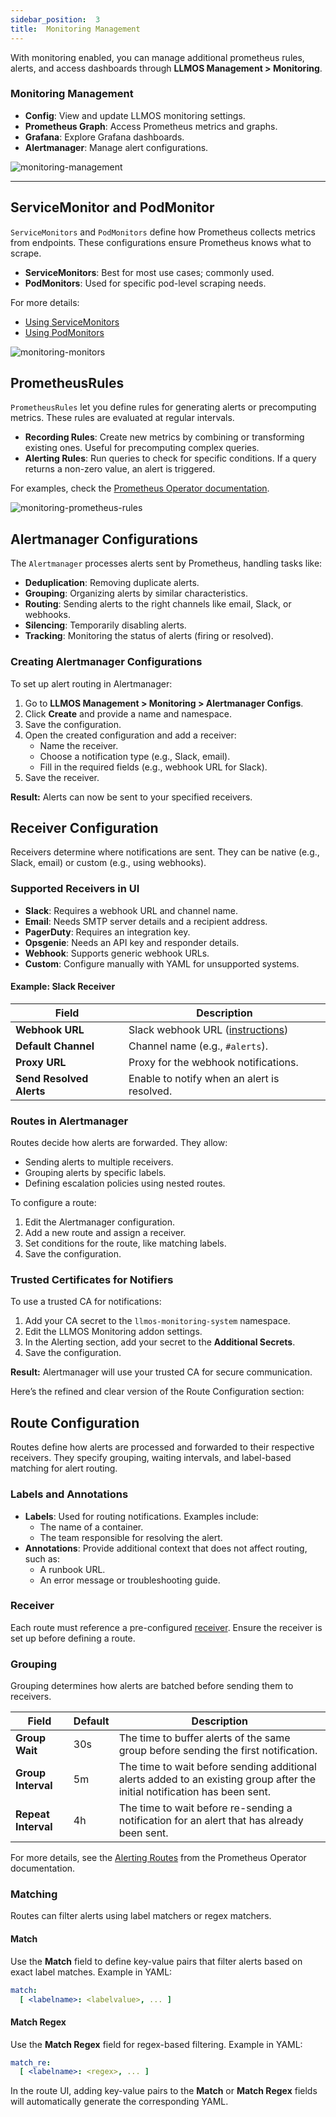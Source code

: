 ```yaml
---
sidebar_position:  3
title:  Monitoring Management
---
```


With monitoring enabled, you can manage additional prometheus rules, alerts, and access dashboards through **LLMOS Management > Monitoring**.

### Monitoring Management
- **Config**: View and update LLMOS monitoring settings.
- **Prometheus Graph**: Access Prometheus metrics and graphs.
- **Grafana**: Explore Grafana dashboards.
- **Alertmanager**: Manage alert configurations.

![monitoring-management](/img/docs/monitoring-default.png)

---

## ServiceMonitor and PodMonitor

`ServiceMonitors` and `PodMonitors` define how Prometheus collects metrics from endpoints. These configurations ensure Prometheus knows what to scrape.

- **ServiceMonitors**: Best for most use cases; commonly used.
- **PodMonitors**: Used for specific pod-level scraping needs.

For more details:
- [Using ServiceMonitors](https://prometheus-operator.dev/docs/developer/getting-started/#using-servicemonitors)
- [Using PodMonitors](https://prometheus-operator.dev/docs/developer/getting-started/#using-podmonitors)

![monitoring-monitors](/img/docs/monitoring-monitors.png)


## PrometheusRules

`PrometheusRules` let you define rules for generating alerts or precomputing metrics. These rules are evaluated at regular intervals.

- **Recording Rules**: Create new metrics by combining or transforming existing ones. Useful for precomputing complex queries.
- **Alerting Rules**: Run queries to check for specific conditions. If a query returns a non-zero value, an alert is triggered.

For examples, check the [Prometheus Operator documentation](https://prometheus-operator.dev/kube-prometheus/kube/developing-prometheus-rules-and-grafana-dashboards/#prometheus-rules).

![monitoring-prometheus-rules](/img/docs/monitoring-prometheus-rules.png)

## Alertmanager Configurations

The `Alertmanager` processes alerts sent by Prometheus, handling tasks like:
- **Deduplication**: Removing duplicate alerts.
- **Grouping**: Organizing alerts by similar characteristics.
- **Routing**: Sending alerts to the right channels like email, Slack, or webhooks.
- **Silencing**: Temporarily disabling alerts.
- **Tracking**: Monitoring the status of alerts (firing or resolved).

### Creating Alertmanager Configurations

To set up alert routing in Alertmanager:
1. Go to **LLMOS Management > Monitoring > Alertmanager Configs**.
2. Click **Create** and provide a name and namespace.
3. Save the configuration.
4. Open the created configuration and add a receiver:
    - Name the receiver.
    - Choose a notification type (e.g., Slack, email).
    - Fill in the required fields (e.g., webhook URL for Slack).
5. Save the receiver.

**Result:** Alerts can now be sent to your specified receivers.


## Receiver Configuration

Receivers determine where notifications are sent. They can be native (e.g., Slack, email) or custom (e.g., using webhooks).

### Supported Receivers in UI
- **Slack**: Requires a webhook URL and channel name.
- **Email**: Needs SMTP server details and a recipient address.
- **PagerDuty**: Requires an integration key.
- **Opsgenie**: Needs an API key and responder details.
- **Webhook**: Supports generic webhook URLs.
- **Custom**: Configure manually with YAML for unsupported systems.

#### Example: Slack Receiver

| Field                    | Description                                                                               |
|--------------------------|-------------------------------------------------------------------------------------------|
| **Webhook URL**          | Slack webhook URL ([instructions](https://get.slack.help/hc/en-us/articles/115005265063)) |
| **Default Channel**      | Channel name (e.g., `#alerts`).                                                           |
| **Proxy URL**            | Proxy for the webhook notifications.                                                      |
| **Send Resolved Alerts** | Enable to notify when an alert is resolved.                                               |


### Routes in Alertmanager

Routes decide how alerts are forwarded. They allow:
- Sending alerts to multiple receivers.
- Grouping alerts by specific labels.
- Defining escalation policies using nested routes.

To configure a route:
1. Edit the Alertmanager configuration.
2. Add a new route and assign a receiver.
3. Set conditions for the route, like matching labels.
4. Save the configuration.

### Trusted Certificates for Notifiers

To use a trusted CA for notifications:
1.	Add your CA secret to the `llmos-monitoring-system` namespace.
2.	Edit the LLMOS Monitoring addon settings.
3.	In the Alerting section, add your secret to the **Additional Secrets**.
4.	Save the configuration.

**Result:** Alertmanager will use your trusted CA for secure communication.

Here’s the refined and clear version of the Route Configuration section:

## Route Configuration

Routes define how alerts are processed and forwarded to their respective receivers. They specify grouping, waiting intervals, and label-based matching for alert routing.

### Labels and Annotations

- **Labels**: Used for routing notifications. Examples include:
    - The name of a container.
    - The team responsible for resolving the alert.
- **Annotations**: Provide additional context that does not affect routing, such as:
    - A runbook URL.
    - An error message or troubleshooting guide.

### Receiver

Each route must reference a pre-configured [receiver](#receiver-configuration). Ensure the receiver is set up before defining a route.

### Grouping

Grouping determines how alerts are batched before sending them to receivers.

| Field               | Default | Description                                                                                                                                                           |
|---------------------|---------|-----------------------------------------------------------------------------------------------------------------------------------------------------------------------|
| **Group Wait**      | 30s     | The time to buffer alerts of the same group before sending the first notification.                                                                                    |
| **Group Interval**  | 5m      | The time to wait before sending additional alerts added to an existing group after the initial notification has been sent.                                            |
| **Repeat Interval** | 4h      | The time to wait before re-sending a notification for an alert that has already been sent.                                                                            |

For more details, see the [Alerting Routes](https://prometheus-operator.dev/docs/developer/alerting/) from the Prometheus Operator documentation.

### Matching

Routes can filter alerts using label matchers or regex matchers.

#### Match
Use the **Match** field to define key-value pairs that filter alerts based on exact label matches. Example in YAML:

```yaml
match:
  [ <labelname>: <labelvalue>, ... ]
```

#### Match Regex

Use the **Match Regex** field for regex-based filtering. Example in YAML:

```yaml
match_re:
  [ <labelname>: <regex>, ... ]
```

In the route UI, adding key-value pairs to the **Match** or **Match Regex** fields will automatically generate the corresponding YAML.
